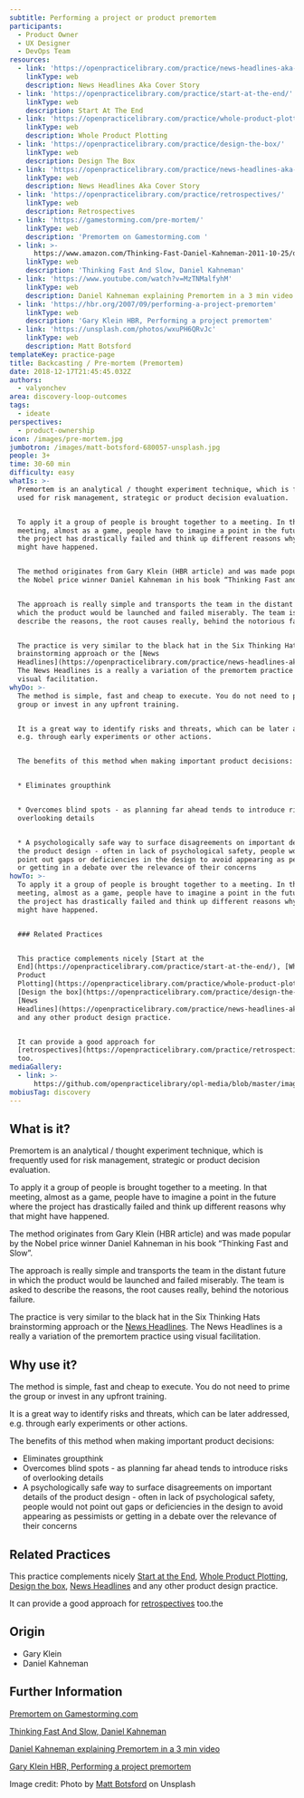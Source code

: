 ```yaml
---
subtitle: Performing a project or product premortem
participants:
  - Product Owner
  - UX Designer
  - DevOps Team
resources:
  - link: 'https://openpracticelibrary.com/practice/news-headlines-aka-cover-story/'
    linkType: web
    description: News Headlines Aka Cover Story
  - link: 'https://openpracticelibrary.com/practice/start-at-the-end/'
    linkType: web
    description: Start At The End
  - link: 'https://openpracticelibrary.com/practice/whole-product-plotting/'
    linkType: web
    description: Whole Product Plotting
  - link: 'https://openpracticelibrary.com/practice/design-the-box/'
    linkType: web
    description: Design The Box
  - link: 'https://openpracticelibrary.com/practice/news-headlines-aka-cover-story/'
    linkType: web
    description: News Headlines Aka Cover Story
  - link: 'https://openpracticelibrary.com/practice/retrospectives/'
    linkType: web
    description: Retrospectives
  - link: 'https://gamestorming.com/pre-mortem/'
    linkType: web
    description: 'Premortem on Gamestorming.com '
  - link: >-
      https://www.amazon.com/Thinking-Fast-Daniel-Kahneman-2011-10-25/dp/B01FIYNOKU/
    linkType: web
    description: 'Thinking Fast And Slow, Daniel Kahneman'
  - link: 'https://www.youtube.com/watch?v=MzTNMalfyhM'
    linkType: web
    description: Daniel Kahneman explaining Premortem in a 3 min video
  - link: 'https://hbr.org/2007/09/performing-a-project-premortem'
    linkType: web
    description: 'Gary Klein HBR, Performing a project premortem'
  - link: 'https://unsplash.com/photos/wxuPH6QRvJc'
    linkType: web
    description: Matt Botsford
templateKey: practice-page
title: Backcasting / Pre-mortem (Premortem)
date: 2018-12-17T21:45:45.032Z
authors:
  - valyonchev
area: discovery-loop-outcomes
tags:
  - ideate
perspectives:
  - product-ownership
icon: /images/pre-mortem.jpg
jumbotron: /images/matt-botsford-680057-unsplash.jpg
people: 3+
time: 30-60 min
difficulty: easy
whatIs: >-
  Premortem is an analytical / thought experiment technique, which is frequently
  used for risk management, strategic or product decision evaluation.


  To apply it a group of people is brought together to a meeting. In that
  meeting, almost as a game, people have to imagine a point in the future where
  the project has drastically failed and think up different reasons why that
  might have happened.


  The method originates from Gary Klein (HBR article) and was made popular by
  the Nobel price winner Daniel Kahneman in his book “Thinking Fast and Slow”.


  The approach is really simple and transports the team in the distant future in
  which the product would be launched and failed miserably. The team is asked to
  describe the reasons, the root causes really, behind the notorious failure.


  The practice is very similar to the black hat in the Six Thinking Hats
  brainstorming approach or the [News
  Headlines](https://openpracticelibrary.com/practice/news-headlines-aka-cover-story/).
  The News Headlines is a really a variation of the premortem practice using
  visual facilitation.
whyDo: >-
  The method is simple, fast and cheap to execute. You do not need to prime the
  group or invest in any upfront training.


  It is a great way to identify risks and threats, which can be later addressed,
  e.g. through early experiments or other actions.


  The benefits of this method when making important product decisions:


  * Eliminates groupthink


  * Overcomes blind spots - as planning far ahead tends to introduce risks of
  overlooking details


  * A psychologically safe way to surface disagreements on important details of
  the product design - often in lack of psychological safety, people would not
  point out gaps or deficiencies in the design to avoid appearing as pessimists
  or getting in a debate over the relevance of their concerns
howTo: >-
  To apply it a group of people is brought together to a meeting. In that
  meeting, almost as a game, people have to imagine a point in the future where
  the project has drastically failed and think up different reasons why that
  might have happened.


  ### Related Practices


  This practice complements nicely [Start at the
  End](https://openpracticelibrary.com/practice/start-at-the-end/), [Whole
  Product
  Plotting](https://openpracticelibrary.com/practice/whole-product-plotting/),
  [Design the box](https://openpracticelibrary.com/practice/design-the-box/),
  [News
  Headlines](https://openpracticelibrary.com/practice/news-headlines-aka-cover-story/)
  and any other product design practice.


  It can provide a good approach for
  [retrospectives](https://openpracticelibrary.com/practice/retrospectives/)
  too.
mediaGallery:
  - link: >-
      https://github.com/openpracticelibrary/opl-media/blob/master/images/Pre-Mortem.jpg?raw=true
mobiusTag: discovery
---
```

## What is it?

Premortem is an analytical / thought experiment technique, which is frequently used for risk management, strategic or product decision evaluation.

To apply it a group of people is brought together to a meeting. In that meeting, almost as a game, people have to imagine a point in the future where the project has drastically failed and think up different reasons why that might have happened.

The method originates from Gary Klein (HBR article) and was made popular by the Nobel price winner Daniel Kahneman in his book “Thinking Fast and Slow”.

The approach is really simple and transports the team in the distant future in which the product would be launched and failed miserably. The team is asked to describe the reasons, the root causes really, behind the notorious failure.

The practice is very similar to the black hat in the Six Thinking Hats brainstorming approach or the [News Headlines](https://openpracticelibrary.com/practice/news-headlines-aka-cover-story/). The News Headlines is a really a variation of the premortem practice using visual facilitation.

## Why use it?

The method is simple, fast and cheap to execute. You do not need to prime the group or invest in any upfront training.

It is a great way to identify risks and threats, which can be later addressed, e.g. through early experiments or other actions.

The benefits of this method when making important product decisions:

* Eliminates groupthink
* Overcomes blind spots - as planning far ahead tends to introduce risks of overlooking details
* A psychologically safe way to surface disagreements on important details of the product design - often in lack of psychological safety, people would not point out gaps or deficiencies in the design to avoid appearing as pessimists or getting in a debate over the relevance of their concerns

## Related Practices

This practice complements nicely [Start at the End](https://openpracticelibrary.com/practice/start-at-the-end/), [Whole Product Plotting](https://openpracticelibrary.com/practice/whole-product-plotting/), [Design the box](https://openpracticelibrary.com/practice/design-the-box/), [News Headlines](https://openpracticelibrary.com/practice/news-headlines-aka-cover-story/) and any other product design practice.

It can provide a good approach for [retrospectives](https://openpracticelibrary.com/practice/retrospectives/) too.the

## Origin

* Gary Klein
* Daniel Kahneman

## Further Information

[Premortem on Gamestorming.com ](https://gamestorming.com/pre-mortem/)

[Thinking Fast And Slow, Daniel Kahneman](https://www.amazon.com/Thinking-Fast-Daniel-Kahneman-2011-10-25/dp/B01FIYNOKU/)

[Daniel Kahneman explaining Premortem in a 3 min video](https://www.youtube.com/watch?v=MzTNMalfyhM)

[Gary Klein HBR, Performing a project premortem](https://hbr.org/2007/09/performing-a-project-premortem)

Image credit: Photo by [Matt Botsford](https://unsplash.com/photos/wxuPH6QRvJc) on Unsplash
